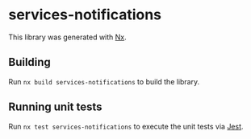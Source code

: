 # services-notifications

This library was generated with [Nx](https://nx.dev).

## Building

Run `nx build services-notifications` to build the library.

## Running unit tests

Run `nx test services-notifications` to execute the unit tests via [Jest](https://jestjs.io).
